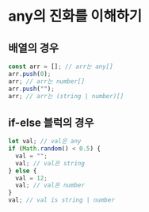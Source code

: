 # any의 진화를 이해하기

## 배열의 경우

```ts
const arr = []; // arr는 any[]
arr.push(0);
arr; // arr는 number[]
arr.push("");
arr; // arr는 (string | number)[]
```

## if-else 블럭의 경우

```ts
let val; // val은 any
if (Math.random() < 0.5) {
  val = "";
  val; // val은 string
} else {
  val = 12;
  val; // val은 number
}
val; // val is string | number
```
